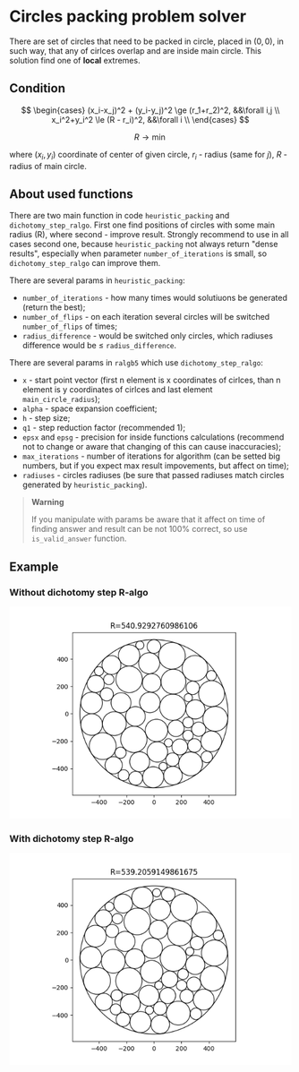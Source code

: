 # Circles packing problem solver

There are set of circles that need to be packed in circle, placed in $(0, 0)$, in such way, that any of cirlces overlap and are inside main circle. This solution find one of **local** extremes. 

## Condition
$$
\begin{cases}
  (x_i-x_j)^2 + (y_i-y_j)^2 \ge (r_1+r_2)^2, &&\forall i,j \\
  x_i^2+y_i^2 \le (R - r_i)^2, &&\forall i \\
\end{cases}
$$

$$
R \to \min
$$

where $(x_i, y_i)$ coordinate of center of given circle, $r_i$ - radius (same for $j$), $R$ - radius of main circle.

## About used functions 

There are two main function in code ```heuristic_packing``` and ```dichotomy_step_ralgo```. First one find positions of circles with some main radius (R), where second - improve result. Strongly recommend to use in all cases second one, because ```heuristic_packing``` not always return "dense results", especially when parameter ```number_of_iterations``` is small, so ```dichotomy_step_ralgo``` can improve them.

There are several params in ```heuristic_packing```:
* ```number_of_iterations``` - how many times would solutiuons be generated (return the best);
* ```number_of_flips``` - on each iteration several circles will be switched ```number_of_flips``` of times;
* ```radius_difference``` - would be switched only circles, which radiuses difference would be $\le$ ```radius_difference```.

There are several params in ```ralgb5``` which use ```dichotomy_step_ralgo```:
* ```x``` - start point vector (first n element is x coordinates of cirlces, than n element is y coordinates of cirlces and last element ```main_circle_radius```);
* ```alpha``` - space expansion coefficient;
* ```h``` - step size;
* ```q1``` - step reduction factor (recommended 1);
* ```epsx``` and ```epsg``` - precision for inside functions calculations (recommend not to change or aware that changing of this can cause inaccuracies);
* ```max_iterations``` - number of iterations for algorithm (can be setted big numbers, but if you expect max result impovements, but affect on time);
* ```radiuses``` - circles radiuses (be sure that passed radiuses match circles generated by ```heuristic_packing```).

> **Warning**
>
> If you manipulate with params be aware that it affect on time of finding answer and result can be not 100% correct, so use ```is_valid_answer``` function.

## Example
### Without dichotomy step R-algo
<p align="center">
  <img src="./images/example.png">
</p>

### With dichotomy step R-algo
<p align="center">
  <img src="./images/example_with_ralgo.png">
</p>
